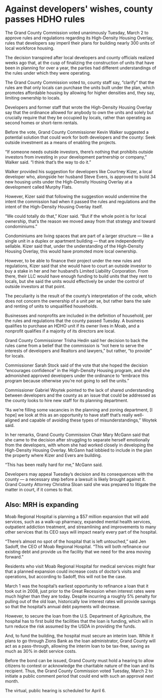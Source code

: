 # Against developers' wishes, county passes HDHO rules

The Grand County Commission voted unanimously Tuesday, March 2 to approve rules and regulations regarding its High-Density Housing Overlay, rules that developers say imperil their plans for building nearly 300 units of local workforce housing.

The decision transpired after local developers and county officials realized weeks ago that, at the cusp of finalizing the construction of units that have been in planning for over a year, the parties had different understandings of the rules under which they were operating.

The Grand County Commission voted to, county staff say, “clarify” that the rules are that only locals can purchase the units built under the plan, which promotes affordable housing by allowing for higher densities and, they say, limiting ownership to locals.

Developers and former staff that wrote the High-Density Housing Overlay say that the ordinance allowed for anybody to own the units and solely but crucially require that they be occupied by locals, rather than operating as second homes or short-term rentals.

Before the vote, Grand County Commissioner Kevin Walker suggested a potential solution that could work for both developers and the county: Seek outside investment as a means of enabling the projects.

“If someone needs outside investors, there’s nothing that prohibits outside investors from investing in your development partnership or company,” Walker said. “I think that’s the way to do it.”

Walker provided his suggestion for developers like Courtney Kizer, a local developer who, alongside her husband Steve Evers, is approved to build 34 new housing units under the High-Density Housing Overlay at a development called Murphy Flats.

However, Kizer said that following the suggestion would undermine the intent the commission had when it passed the rules and regulations and the intent of the High-Density Housing Overlay itself.

“We could totally do that,” Kizer said. “But if the whole point is for local ownership, that’s the reason we moved away from that strategy and toward condominiums.”

Condominiums are living spaces that are part of a larger structure — like a single unit in a duplex or apartment building — that are independently sellable. Kizer said that, under the understanding of the High-Density Housing Overlay, this would have promoted more local ownership.

However, to be able to finance their project under the new rules and regulations, Kizer said that she would have to court an outside investor to buy a stake in her and her husband’s Limited Liability Corporation. From there, their LLC would have enough funding to build units that they rent to locals, but she said the units would effectively be under the control of outside investors at that point.

The peculiarity is the result of the county’s interpretation of the code, which does not concern the ownership of a unit per se, but rather bans the sale and renting of units to unqualified households.

Businesses and nonprofits are included in the definition of household, per the rules and regulations that the county passed Tuesday. A business qualifies to purchase an HDHO unit if its owner lives in Moab, and a nonprofit qualifies if a majority of its directors are local.

Grand County Commissioner Trisha Hedin said her decision to back the rules came from a belief that the commission is “not here to serve the interests of developers and Realtors and lawyers,” but rather, “to provide” for locals.

Commissioner Sarah Stock said of the vote that she hoped the decision “encourages confidence” in the High-Density Housing program, and she admonished approved developers under the ordinance to “embrace this program because otherwise you’re not going to sell the units.”

Commissioner Gabriel Woytek pointed to the lack of shared understanding between developers and the county as an issue that could be addressed as the county looks to hire new staff for its planning department.

“As we’re filling some vacancies in the planning and zoning department, \[I hope\] we look at this as an opportunity to have staff that’s really well-aligned and capable of avoiding these types of misunderstandings,” Woytek said.

In her remarks, Grand County Commission Chair Mary McGann said that she came to the decision after struggling to separate herself emotionally from the developers, with whom she had worked closely in developing the High-Density Housing Overlay. McGann had lobbied to include in the plan the property where Kizer and Evers are building.

“This has been really hard for me,” McGann said.

Developers may appeal Tuesday’s decision and its consequences with the county — a necessary step before a lawsuit is likely brought against it. Grand County Attorney Christina Sloan said she was prepared to litigate the matter in court, if it comes to that.

## Also: MRH is expanding

Moab Regional Hospital is planning a $57 million expansion that will add services, such as a walk-up pharmacy, expanded mental health services, outpatient addiction treatment, and streamlining and improvements to many other services that its CEO says will impact nearly every part of the hospital.

“There’s almost no spot of the hospital that is left untouched,” said Jen Sadoff, the CEO of Moab Regional Hospital. “This will both refinance our existing debt and provide us the facility that we need for the area moving forward.”

Residents who visit Moab Regional Hospital for medical services might fear that a planned expansion could increase costs of doctor’s visits and operations, but according to Sadoff, this will not be the case.

March 1 was the hospital’s earliest opportunity to refinance a loan that it took out in 2008, just prior to the Great Recession when interest rates were much higher than they are today. Despite incurring a roughly 5% penalty for pulling out of the old loan, historically low interest rates will provide savings so that the hospital’s annual debt payments will decrease.

However, to secure the loan from the U.S. Department of Agriculture, the hospital has to first build the facilities that the loan is funding, which will in turn reduce the risk assumed by the USDA in providing the funds.

And, to fund the building, the hospital must secure an interim loan. While it plans to go through Zions Bank as the loan administrator, Grand County will act as a pass-through, allowing the interim loan to be tax-free, saving as much as 30% in debt service costs.

Before the bond can be issued, Grand County must hold a hearing to allow citizens to contest or acknowledge the charitable nature of the loan and its recipient. Thus, the Grand County Commission voted Tuesday, March 2 to initiate a public comment period that could end with such an approval next month.

The virtual, public hearing is scheduled for April 6.
